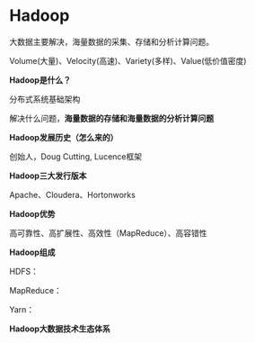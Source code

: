 # Hadoop

大数据主要解决，海量数据的采集、存储和分析计算问题。

Volume(大量)、Velocity(高速)、Variety(多样)、Value(低价值密度)



**Hadoop是什么？**

分布式系统基础架构

解决什么问题，**海量数据的存储和海量数据的分析计算问题**

**Hadoop发展历史（怎么来的）**

创始人，Doug Cutting,  Lucence框架

**Hadoop三大发行版本**

Apache、Cloudera、Hortonworks

**Hadoop优势**

高可靠性、高扩展性、高效性（MapReduce）、高容错性

**Hadoop组成**

HDFS：

MapReduce：

Yarn：

**Hadoop大数据技术生态体系**



